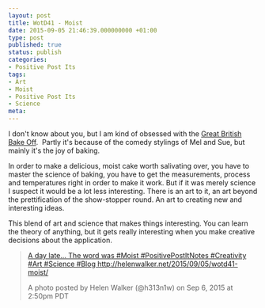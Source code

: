 ```yaml
---
layout: post
title: WotD41 - Moist
date: 2015-09-05 21:46:39.000000000 +01:00
type: post
published: true
status: publish
categories:
- Positive Post Its
tags:
- Art
- Moist
- Positive Post Its
- Science
meta:
---
```

<p>I don't know about you, but I am kind of obsessed with the <a title="The Bake Off's Website" href="http://thegreatbritishbakeoff.co.uk/" target="_blank">Great British Bake Off</a>.  Partly it's because of the comedy stylings of Mel and Sue, but mainly it's the joy of baking.</p>
<p>In order to make a delicious, moist cake worth salivating over, you have to master the science of baking, you have to get the measurements, process and temperatures right in order to make it work. But if it was merely science I suspect it would be a lot less interesting. There is an art to it, an art beyond the prettification of the show-stopper round. An art to creating new and interesting ideas.</p>
<p>This blend of art and science that makes things interesting. You can learn the theory of anything, but it gets really interesting when you make creative decisions about the application.</p>
<blockquote class="instagram-media" data-instgrm-captioned="" data-instgrm-version="4">
<div>
<div></div>
<p><a href="https://instagram.com/p/7Tgvd3CHk-/" target="_top">A day late... The word was #Moist #PositivePostItNotes #Creativity #Art #Science #Blog http://helenwalker.net/2015/09/05/wotd41-moist/</a></p>
<p>A photo posted by Helen Walker (@h313n1w) on <time datetime="2015-09-06T21:50:57+00:00">Sep 6, 2015 at 2:50pm PDT</time></p>
</div>
</blockquote>
<p><script src="//platform.instagram.com/en_US/embeds.js" async="" defer="defer"></script></p>
